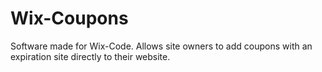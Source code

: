 # Wix-Coupons
Software made for Wix-Code. Allows site owners to add coupons with an expiration site directly to their website.
